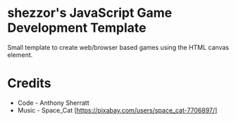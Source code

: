 # shezzor's JavaScript Game Development Template

Small template to create web/browser based games using the HTML canvas element.

# Credits

- Code - Anthony Sherratt
- Music - Space_Cat [https://pixabay.com/users/space_cat-7706897/]
